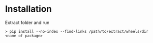 # Installation

Extract folder and run

```
> pip install --no-index --find-links /path/to/extract/wheels/dir <name of package>
```

